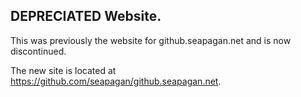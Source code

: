 ## DEPRECIATED Website.

This was previously the website for github.seapagan.net and is now discontinued.

The new site is located at  https://github.com/seapagan/github.seapagan.net.

